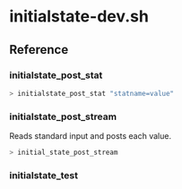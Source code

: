 # initialstate-dev.sh



## Reference


### initialstate_post_stat

```bash
> initialstate_post_stat "statname=value"
```

### initialstate_post_stream
Reads standard input and posts each value.
```bash
> initial_state_post_stream
```

### initialstate_test

